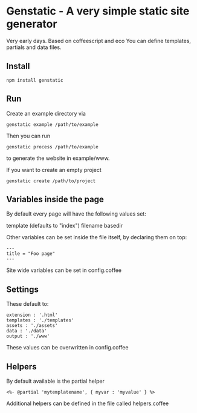 # Genstatic - A very simple static site generator

Very early days.
Based on coffeescript and eco
You can define templates, partials and data files.

## Install

    npm install genstatic

## Run

Create an example directory via

    genstatic example /path/to/example


Then you can run 
    
    genstatic process /path/to/example
    
to generate the website in example/www.


If you want to create an empty project

    genstatic create /path/to/project


## Variables inside the page

By default every page will have the following values set:

template (defaults to "index")
filename
basedir

Other variables can be set inside the file itself, by declaring them on top:

    ---
    title = "Foo page"
    ---

Site wide variables can be set in config.coffee

## Settings 

These default to:

    extension : '.html'
    templates : './templates'
    assets : './assets'
    data : './data'
    output : './www'

These values can be overwritten in config.coffee

## Helpers

By default available is the partial helper
    
    <%- @partial 'mytemplatename', { myvar : 'myvalue' } %>
    
Additional helpers can be defined in the file called helpers.coffee    